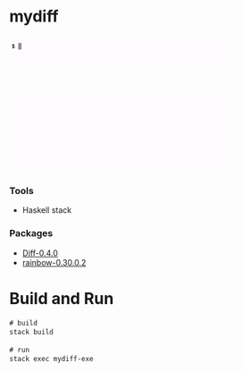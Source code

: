 # mydiff

![mydiff sample gif](https://github.com/reouno/mydiff/blob/master/data/mydiff-sample.gif)

### Tools

- Haskell stack

### Packages

- [Diff-0.4.0](https://hackage.haskell.org/package/Diff-0.4.0)
- [rainbow-0.30.0.2](https://hackage.haskell.org/package/rainbow-0.30.0.2)

# Build and Run

```
# build
stack build

# run
stack exec mydiff-exe
```
